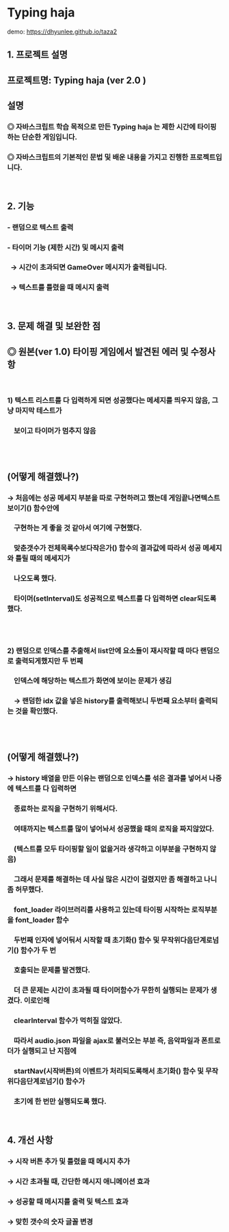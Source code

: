 # Typing haja

demo: https://dhyunlee.github.io/taza2

## 1. 프로젝트 설명

## 프로젝트명: Typing haja (ver 2.0 )

## 설명   
### ◎ 자바스크립트 학습 목적으로 만든 Typing haja 는 제한 시간에 타이핑하는 단순한 게임입니다.

### ◎ 자바스크립트의 기본적인 문법 및 배운 내용을 가지고 진행한 프로젝트입니다.

<br/>

## 2. 기능

### - 랜덤으로 텍스트 출력

### - 타이머 기능 (제한 시간) 및 메시지 출력

### &nbsp; → 시간이 초과되면 GameOver 메시지가 출력됩니다.

### &nbsp; → 텍스트를 틀렸을 때 메시지 출력

<br/>

## 3. 문제 해결 및 보완한 점

## ◎ 원본(ver 1.0) 타이핑 게임에서 발견된 에러 및 수정사항

<br/>

### 1) 텍스트 리스트를 다 입력하게 되면 성공했다는 메세지를 띄우지 않음, 그냥 마지막 테스트가

### &nbsp;&nbsp;&nbsp; 보이고 타이머가 멈추지 않음

<br/>
<br/>

## (어떻게 해결했나?)

### → 처음에는 성공 메세지 부분을 따로 구현하려고 했는데 게임끝나면텍스트보이기() 함수안에

### &nbsp;&nbsp;&nbsp; 구현하는 게 좋을 것 같아서 여기에 구현했다.

### &nbsp;&nbsp;&nbsp; 맞춘갯수가 전체목록수보다작은가() 함수의 결과값에 따라서 성공 메세지와 틀릴 때의 메세지가

### &nbsp;&nbsp;&nbsp; 나오도록 했다.

### &nbsp;&nbsp;&nbsp; 타이머(setInterval)도 성공적으로 텍스트를 다 입력하면 clear되도록 했다.

<br/>  
<br/>

### 2) 랜덤으로 인덱스를 추출해서 list안에 요소들이 재시작할 때 마다 랜덤으로 출력되게했지만 두 번째

### &nbsp;&nbsp;&nbsp; 인덱스에 해당하는 텍스트가 화면에 보이는 문제가 생김

### &nbsp;&nbsp;&nbsp; → 랜덤한 idx 값을 넣은 history를 출력해보니 두번째 요소부터 출력되는 것을 확인했다.

<br/>
<br/>

## (어떻게 해결했나?)

### → history 배열을 만든 이유는 랜덤으로 인덱스를 섞은 결과를 넣어서 나중에 텍스트를 다 입력하면

### &nbsp;&nbsp;&nbsp; 종료하는 로직을 구현하기 위해서다.

### &nbsp;&nbsp;&nbsp; 여태까지는 텍스트를 많이 넣어놔서 성공했을 때의 로직을 짜지않았다.

### &nbsp;&nbsp;&nbsp; (텍스트를 모두 타이핑할 일이 없을거라 생각하고 이부분을 구현하지 않음)

### &nbsp;&nbsp;&nbsp; 그래서 문제를 해결하는 데 사실 많은 시간이 걸렸지만 좀 해결하고 나니 좀 허무했다.

### &nbsp;&nbsp;&nbsp; font_loader 라이브러리를 사용하고 있는데 타이핑 시작하는 로직부분을 font_loader 함수

### &nbsp;&nbsp;&nbsp; 두번째 인자에 넣어둬서 시작할 때 초기화() 함수 및 무작위다음단계로넘기() 함수가 두 번

### &nbsp;&nbsp;&nbsp; 호출되는 문제를 발견했다.

### &nbsp;&nbsp;&nbsp; 더 큰 문제는 시간이 초과될 때 타이머함수가 무한히 실행되는 문제가 생겼다. 이로인해

### &nbsp;&nbsp;&nbsp; clearInterval 함수가 먹히질 않았다.

### &nbsp;&nbsp;&nbsp; 따라서 audio.json 파일을 ajax로 불러오는 부분 즉, 음악파일과 폰트로더가 실행되고 난 지점에

### &nbsp;&nbsp;&nbsp; startNav(시작버튼)의 이벤트가 처리되도록해서 초기화() 함수 및 무작위다음단계로넘기() 함수가

### &nbsp;&nbsp;&nbsp; 초기에 한 번만 실행되도록 했다.

<br/>

## 4. 개선 사항

### → 시작 버튼 추가 및 틀렸을 때 메시지 추가

### → 시간 초과될 때, 간단한 메시지 애니메이션 효과

### → 성공할 때 메시지를 출력 및 텍스트 효과

### → 맞힌 갯수의 숫자 글꼴 변경
